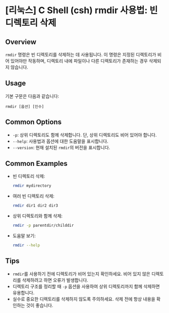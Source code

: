 # [리눅스] C Shell (csh) rmdir 사용법: 빈 디렉토리 삭제

## Overview
`rmdir` 명령은 빈 디렉토리를 삭제하는 데 사용됩니다. 이 명령은 지정된 디렉토리가 비어 있어야만 작동하며, 디렉토리 내에 파일이나 다른 디렉토리가 존재하는 경우 삭제되지 않습니다.

## Usage
기본 구문은 다음과 같습니다:
```
rmdir [옵션] [인수]
```

## Common Options
- `-p`: 상위 디렉토리도 함께 삭제합니다. 단, 상위 디렉토리도 비어 있어야 합니다.
- `--help`: 사용법과 옵션에 대한 도움말을 표시합니다.
- `--version`: 현재 설치된 `rmdir`의 버전을 표시합니다.

## Common Examples
- 빈 디렉토리 삭제:
  ```bash
  rmdir mydirectory
  ```

- 여러 빈 디렉토리 삭제:
  ```bash
  rmdir dir1 dir2 dir3
  ```

- 상위 디렉토리와 함께 삭제:
  ```bash
  rmdir -p parentdir/childdir
  ```

- 도움말 보기:
  ```bash
  rmdir --help
  ```

## Tips
- `rmdir`를 사용하기 전에 디렉토리가 비어 있는지 확인하세요. 비어 있지 않은 디렉토리를 삭제하려고 하면 오류가 발생합니다.
- 디렉토리 구조를 정리할 때 `-p` 옵션을 사용하여 상위 디렉토리까지 함께 삭제하면 유용합니다.
- 실수로 중요한 디렉토리를 삭제하지 않도록 주의하세요. 삭제 전에 항상 내용을 확인하는 것이 좋습니다.